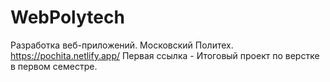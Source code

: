 # WebPolytech
Разработка веб-приложений. Московский Политех.
https://pochita.netlify.app/
Первая ссылка - Итоговый проект по верстке в первом семестре.
